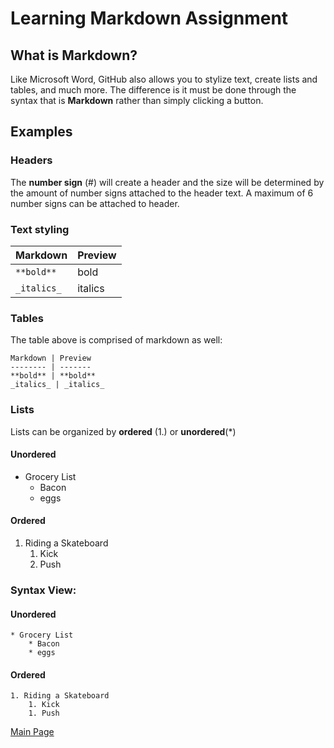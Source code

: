 # Learning Markdown Assignment

## What is Markdown?
Like Microsoft Word, GitHub also allows you to stylize text, create lists and tables, and much more. The difference is it must be done through the syntax that is **Markdown** rather than simply clicking a button.

## Examples
### Headers
The **number sign** (#) will create a header and the size will be determined by the amount of number signs attached to the header text. A maximum of 6 number signs can be attached to header.

### Text styling

Markdown |	Preview
-------- | -------
`**bold**` |	bold
`_italics_`	| italics

### Tables
The table above is comprised of markdown as well:

`Markdown | Preview`  
`-------- | -------`  
`**bold** | **bold**`  
`_italics_ | _italics_`  
### Lists
Lists can be organized by **ordered** (1.) or **unordered**(*)

#### Unordered
* Grocery List
  * Bacon
  * eggs

#### Ordered
1. Riding a Skateboard
    1. Kick
    1. Push

### Syntax View:
#### Unordered
`* Grocery List`  
`    * Bacon`  
`    * eggs`  

#### Ordered
`1. Riding a Skateboard`  
`    1. Kick`  
`    1. Push`  
    
[Main Page](https://jrdelmu.github.io/reading-notes/)
